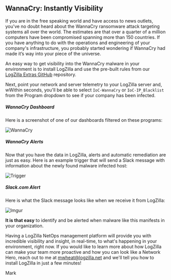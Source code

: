 ## WannaCry: Instantly Visibility

 If you are in the free speaking world and have access to news outlets, you've no doubt heard about the WannaCry ransomware attack targeting systems all over the world.  The estimates are that over a quarter of a million computers have been compromised spanning more than 150 countries.  If you have anything to do with the operations and engineering of your company's infrastructure, you probably started wondering if WannaCry had made it’s way into your piece of the universe. 

 An easy way to get visibility into the WannaCry malware in your environment is to install LogZilla and use the pre-built rules from our [LogZilla Extras GitHub](http://bit.ly/2qumD4C) repository.
 
 Next, point your network and server telemetry to your LogZilla server and, wWithin seconds, you'll be able to select `IoC-WannaCry` or `IoC-IP_Blacklist` from the Program dropdown to see if your company has been infected. 

##### WannaCry Dashboard
Here is a screenshot of one of our dashboards filtered on these programs:

![WannaCry](http://i.imgur.com/Rtx52os.png)

##### WannaCry Alerts
Now that you have the data in LogZilla, alerts and automatic remediation are just as easy.  Here is an example trigger that will send a Slack message with information about the newly found malware infected host:

![Trigger](http://i.imgur.com/Qe6HXUy.png)

##### Slack.com Alert

Here is what the Slack message looks like when we receive it from LogZilla:

![Imgur](http://i.imgur.com/9EAXQ9s.png)

**It is that easy** to identify and be alerted when malware like this manifests in your organization. 

Having a LogZilla NetOps management platform will provide you with incredible visibility and insight, in real-time, to what's happening in your environment, right now. If you would like to learn more about how LogZilla can make your team more proactive and how you can look like a Network Hero, reach out to me at mwheat@logzilla.net and we'll tell you how to install LogZilla in just a few minutes!

Mark
